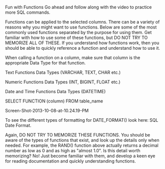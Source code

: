 Fun with Functions
Go ahead and follow along with the video to practice more SQL commands. 


Functions can be applied to the selected columns. There can be a variety of reasons why you might want to use functions. Below are some of the most commonly used functions separated by the purpose for using them. Get familiar with how to use some of these functions, but DO NOT TRY TO MEMORIZE ALL OF THESE. If you understand how functions work, then you should be able to quickly reference a function and understand how to use it.

When calling a function on a column, make sure that column is the appropriate Data Type for that function.

Text Functions Data Types (VARCHAR, TEXT, CHAR etc.)

Numeric Functions Data Types (INT, BIGINT, FLOAT etc.)

Date and Time Functions Data Types (DATETIME)

SELECT FUNCTION (column) FROM table_name

Screen-Shot-2013-10-08-at-10.24.19-PM

To see the different types of formatting for DATE_FORMAT() look here:  SQL Date Format. 

Again, DO NOT TRY TO MEMORIZE THESE FUNCTIONS. You should be aware of the types of functions that exist, and look up the details only when needed. For example, the RAND() function above actually returns a decimal number as low as 0 and as high as "almost 1.0". Is this detail worth memorizing? No! Just become familiar with them, and develop a keen eye for reading documentation and quickly understanding functions. 